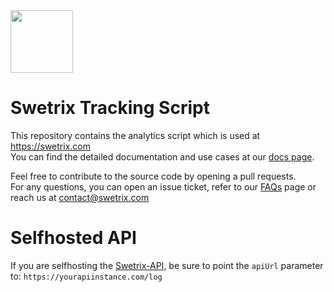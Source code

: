 <img src="https://swetrix.com/assets/logo_blue.svg" alt="" height="100" />

# Swetrix Tracking Script

This repository contains the analytics script which is used at https://swetrix.com \
You can find the detailed documentation and use cases at our [docs page](https://swetrix.com/docs).

Feel free to contribute to the source code by opening a pull requests. \
For any questions, you can open an issue ticket, refer to our [FAQs](https://swetrix.com/#faq) page or reach us at contact@swetrix.com

# Selfhosted API
If you are selfhosting the [Swetrix-API](https://github.com/Swetrix/swetrix-api), be sure to point the `apiUrl` parameter to: `https://yourapiinstance.com/log`
